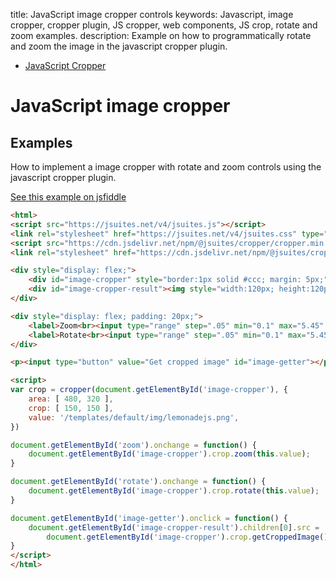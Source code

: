title: JavaScript image cropper controls
keywords: Javascript, image cropper, cropper plugin, JS cropper, web components, JS crop, rotate and zoom examples.
description: Example on how to programmatically rotate and zoom the image in the javascript cropper plugin.

* [JavaScript Cropper](/docs/v4/image-cropper)

JavaScript image cropper
========================

Examples
--------

How to implement a image cropper with rotate and zoom controls using the javascript cropper plugin.  

[See this example on jsfiddle](https://jsfiddle.net/spreadsheet/056jtdn4/)

```html
<html>
<script src="https://jsuites.net/v4/jsuites.js"></script>
<link rel="stylesheet" href="https://jsuites.net/v4/jsuites.css" type="text/css" />
<script src="https://cdn.jsdelivr.net/npm/@jsuites/cropper/cropper.min.js"></script>
<link rel="stylesheet" href="https://cdn.jsdelivr.net/npm/@jsuites/cropper/cropper.min.css" type="text/css" />

<div style="display: flex;">
    <div id="image-cropper" style="border:1px solid #ccc; margin: 5px;"></div>
    <div id="image-cropper-result"><img style="width:120px; height:120px; margin: 5px;"></div>
</div>

<div style="display: flex; padding: 20px;">
    <label>Zoom<br><input type="range" step=".05" min="0.1" max="5.45" value="1" id="zoom"></label><br>
    <label>Rotate<br><input type="range" step=".05" min="0.1" max="5.45" value="1" id="rotate"></label>
</div>

<p><input type="button" value="Get cropped image" id="image-getter"></p>

<script>
var crop = cropper(document.getElementById('image-cropper'), {
    area: [ 480, 320 ],
    crop: [ 150, 150 ],
    value: '/templates/default/img/lemonadejs.png',
})

document.getElementById('zoom').onchange = function() {
    document.getElementById('image-cropper').crop.zoom(this.value);
}

document.getElementById('rotate').onchange = function() {
    document.getElementById('image-cropper').crop.rotate(this.value);
}

document.getElementById('image-getter').onclick = function() {
    document.getElementById('image-cropper-result').children[0].src =
        document.getElementById('image-cropper').crop.getCroppedImage().src;
}
</script>
</html>
```
